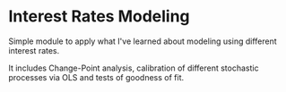 # Interest Rates Modeling

Simple module to apply what I've learned about modeling using different interest rates. 

It includes Change-Point analysis, calibration of different stochastic processes via OLS and tests of goodness of fit.